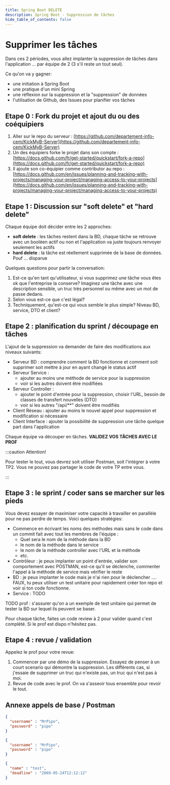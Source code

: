 ```yaml
---
title: Spring Boot DELETE
description: Spring Boot - Suppression de tâches
hide_table_of_contents: false
---
```


# Supprimer les tâches

Dans ces 2 périodes, vous allez implanter la suppression de tâches dans l'application ... par équipe de 2 (3 s'il reste un tout seul). 

Ce qu'on va y gagner:

- une initiation à Spring Boot
- une pratique d'un mini Spring
- une réflexion sur la suppression et la "suppression" de données
- l'utilisation de Github, des Issues pour planifier vos tâches

## Etape 0 : Fork du projet et ajout du ou des coéquipiers

1. Aller sur le repo du serveur : [https://github.com/departement-info-cem/KickMyB-Server](https://github.com/departement-info-cem/KickMyB-Server)
2. Un des équipiers forke le projet dans son compte  : [https://docs.github.com/fr/get-started/quickstart/fork-a-repo](https://docs.github.com/fr/get-started/quickstart/fork-a-repo)
3. Il ajoute son co-équipier comme contributor au repo : [https://docs.github.com/en/issues/planning-and-tracking-with-projects/managing-your-project/managing-access-to-your-projects](https://docs.github.com/en/issues/planning-and-tracking-with-projects/managing-your-project/managing-access-to-your-projects)

## Etape 1 : Discussion sur "soft delete" et "hard delete"

Chaque équipe doit décider entre les 2 approches:

- **soft delete** : les tâches restent dans la BD, chaque tâche se retrouve avec un booléen actif ou non et l'application va juste toujours renvoyer seulement les actifs
- **hard delete** : la tâche est réellement supprimée de la base de données. Pouf ... disparue

Quelques questions pour partir la conversation:

1. Est-ce qu'en tant qu'utilisateur, si vous supprimez une tâche vous êtes ok que l'entreprise la conserve? Imaginez une tâche avec une description sensible, un truc très personnel ou même avec un mot de passe dedans.
2. Selon vous est-ce que c'est légal?
3. Techniquement, qu'est-ce qui vous semble le plus simple? Niveau BD, service, DTO et client?

## Etape 2 : planification du sprint / découpage en tâches

L'ajout de la suppression va demander de faire des modifications aux niveaux suivants:

- Serveur BD : comprendre comment la BD fonctionne et comment soit supprimer soit mettre à jour en ayant changé le status actif
- Serveur Service :
  - ajouter au moins une méthode de service pour la suppression
  - voir si les autres doivent être modifiées
- Serveur Controller :
  - ajouter le point d'entrée pour la suppression, choisir l'URL, besoin de classes de transfert nouvelles (DTO)
  - voir si les autres "/api/**" doivent être modifiés
- Client Réseau : ajouter au moins le nouvel appel pour suppression et modification si nécessaire
- Client Interface : ajouter la possibilité de suppression une tâche quelque part dans l'application

Chaque équipe va découper en tâches. **VALIDEZ VOS TÂCHES AVEC LE PROF**

:::caution Attention!

Pour tester le tout, vous devrez soit utiliser Postman, soit l'intégrer à votre TP2. Vous ne pouvez pas partager le code de votre TP entre vous.

:::

## Etape 3 : le sprint / coder sans se marcher sur les pieds

Vous devez essayer de maximiser votre capacité à travailler en parallèle pour ne pas perdre de temps. Voici quelques stratégies:

- Commence en écrivant les noms des méthodes mais sans le code dans un commit fait avec tout les membres de l'équipe :
  - Quel sera le nom de la méthode dans la BD
  - le nom de la méthode dans le service
  - le nom de la méthode controller avec l'URL et la méthode
  - etc.
- Contrôleur : je peux implanter un point d'entrée, valider son comportement avec POSTMAN, est-ce qu'il se déclenche, commenter l'appel à la méthode de service mais vérifier le reste
- BD : je peux implanter le code mais je n'ai rien pour le déclencher .... FAUX, tu peux utiliser un test unitaire pour rapidement créer ton repo et voir si ton code fonctionne.
- Service : TODO

TODO prof : s'assurer qu'on a un exemple de test unitaire qui permet de tester la BD sur lequel ils peuvent se baser.

Pour chaque tâche, faites un code review à 2 pour valider quand c'est complété. Si le prof est dispo n'hésitez pas.

## Etape 4 : revue / validation

Appelez le prof pour votre revue:

1. Commencer par une démo de la suppression. Essayez de penser à un court scenario qui démontre la suppression. Les différents cas, si j'essaie de supprimer un truc qui n'existe pas, un truc qui n'est pas à moi.
2. Revue de code avec le prof. On va s'asseoir tous ensemble pour revoir le tout.

## Annexe appels de base / Postman



```json title="POST /api/id/signup"
{
  "username" : "MrPipo",
  "password" : "pipo"
}
```

```json title="POST /api/id/signin"
{
  "username" : "MrPipo",
  "password" : "pipo"
}
```

```json title="POST /api/add"
{
  "name" : "test",
  "deadline" : "2069-05-24T12:12:12"
}
```

```json title="GET /api/home"

```

